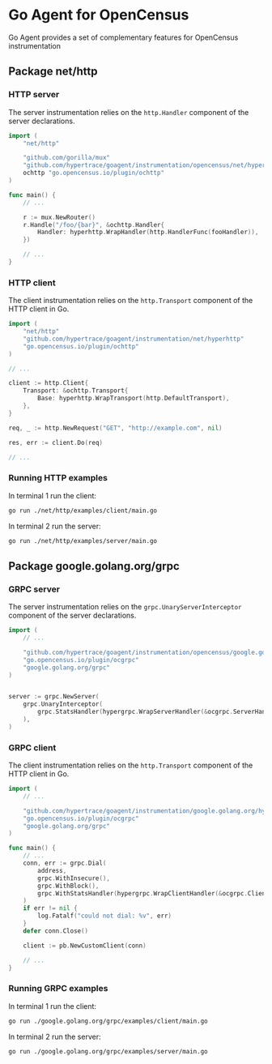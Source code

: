 # Go Agent for OpenCensus

Go Agent provides a set of complementary features for OpenCensus instrumentation

## Package net/http

### HTTP server

The server instrumentation relies on the `http.Handler` component of the server declarations.

```go
import (
    "net/http"

    "github.com/gorilla/mux"
    "github.com/hypertrace/goagent/instrumentation/opencensus/net/hyperhttp"
	ochttp "go.opencensus.io/plugin/ochttp"
)

func main() {
    // ...

    r := mux.NewRouter()
    r.Handle("/foo/{bar}", &ochttp.Handler{
        Handler: hyperhttp.WrapHandler(http.HandlerFunc(fooHandler)),
    })

    // ...
}
```

### HTTP client

The client instrumentation relies on the `http.Transport` component of the HTTP client in Go.

```go
import (
    "net/http"
    "github.com/hypertrace/goagent/instrumentation/net/hyperhttp"
    "go.opencensus.io/plugin/ochttp"
)

// ...

client := http.Client{
    Transport: &ochttp.Transport{
        Base: hyperhttp.WrapTransport(http.DefaultTransport),
    },
}

req, _ := http.NewRequest("GET", "http://example.com", nil)

res, err := client.Do(req)

// ...
```

### Running HTTP examples

In terminal 1 run the client:

```bash
go run ./net/http/examples/client/main.go
```

In terminal 2 run the server:

```bash
go run ./net/http/examples/server/main.go
```

## Package google.golang.org/grpc

### GRPC server

The server instrumentation relies on the `grpc.UnaryServerInterceptor` component of the server declarations.

```go
import (
    // ...

    "github.com/hypertrace/goagent/instrumentation/opencensus/google.golang.org/hypergrpc"
    "go.opencensus.io/plugin/ocgrpc"
    "google.golang.org/grpc"
)


server := grpc.NewServer(
    grpc.UnaryInterceptor(
        grpc.StatsHandler(hypergrpc.WrapServerHandler(&ocgrpc.ServerHandler{})),
    ),
)
```

### GRPC client

The client instrumentation relies on the `http.Transport` component of the HTTP client in Go.

```go
import (
    // ...

    "github.com/hypertrace/goagent/instrumentation/google.golang.org/hypergrpc"
    "go.opencensus.io/plugin/ocgrpc"
    "google.golang.org/grpc"
)

func main() {
    // ...
    conn, err := grpc.Dial(
        address,
        grpc.WithInsecure(),
        grpc.WithBlock(),
        grpc.WithStatsHandler(hypergrpc.WrapClientHandler(&ocgrpc.ClientHandler{})),
    )
    if err != nil {
        log.Fatalf("could not dial: %v", err)
    }
    defer conn.Close()

    client := pb.NewCustomClient(conn)

    // ...
}
```

### Running GRPC examples

In terminal 1 run the client:

```bash
go run ./google.golang.org/grpc/examples/client/main.go
```

In terminal 2 run the server:

```bash
go run ./google.golang.org/grpc/examples/server/main.go
```
